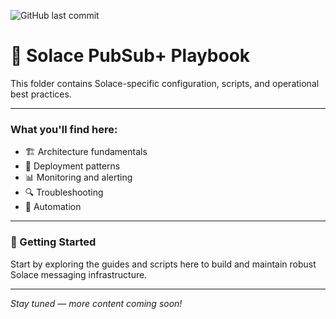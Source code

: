 ![GitHub last commit](https://img.shields.io/github/last-commit/AbhikeshSingh/messageops?style=flat-square)

# 📡 Solace PubSub+ Playbook

This folder contains Solace-specific configuration, scripts, and operational best practices.

---

### What you'll find here:

- 🏗️ Architecture fundamentals  
- 🚀 Deployment patterns  
- 📊 Monitoring and alerting  
- 🔍 Troubleshooting  
- 🤖 Automation  

---

### 🚀 Getting Started

Start by exploring the guides and scripts here to build and maintain robust Solace messaging infrastructure.

---

*Stay tuned — more content coming soon!*
